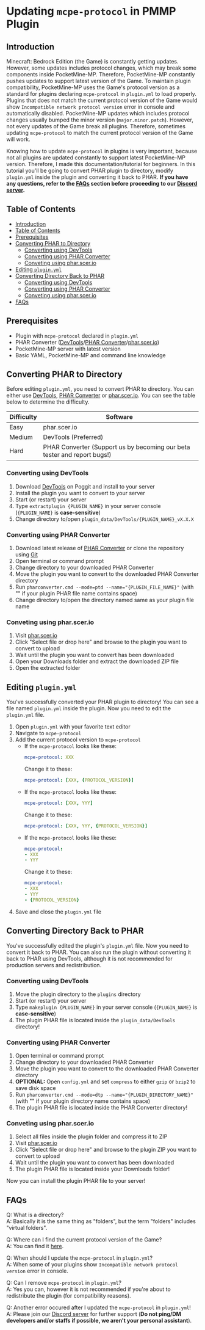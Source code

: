 # Updating `mcpe-protocol` in PMMP Plugin

## Introduction

Minecraft: Bedrock Edition (the Game) is constantly getting updates. However, some updates includes protocol changes, which may break some components inside PocketMine-MP. Therefore, PocketMine-MP constantly pushes updates to support latest version of the Game. To maintain plugin compatibility, PocketMine-MP uses the Game's protocol version as a standard for plugins declaring `mcpe-protocol` in `plugin.yml` to load properly. Plugins that does not match the current protocol version of the Game would show `Incompatible network protocol version` error in console and automatically disabled. PocketMine-MP updates which includes protocol changes usually bumped the minor version (`major.minor.patch`). However, not every updates of the Game break all plugins. Therefore, sometimes updating `mcpe-protocol` to match the current protocol version of the Game will work.

Knowing how to update `mcpe-protocol` in plugins is very important, because not all plugins are updated constantly to support latest PocketMine-MP version. Therefore, I made this documentation/tutorial for beginners. In this tutorial you'll be going to convert PHAR plugin to directory, modify `plugin.yml` inside the plugin and converting it back to PHAR. **If you have any questions, refer to the [FAQs](https://github.com/KygekDev/KygekDev/blob/master/docs/update-mcpe-protocol.md#faqs) section before proceeding to our [Discord server](https://discord.gg/CXtqUZv).**

## Table of Contents

- [Introduction](https://github.com/KygekDev/KygekDev/blob/master/docs/update-mcpe-protocol.md#introduction)
- [Table of Contents](https://github.com/KygekDev/KygekDev/blob/master/docs/update-mcpe-protocol.md#table-of-contents)
- [Prerequisites](https://github.com/KygekDev/KygekDev/blob/master/docs/update-mcpe-protocol.md#prerequisites)
- [Converting PHAR to Directory](https://github.com/KygekDev/KygekDev/blob/master/docs/update-mcpe-protocol.md#converting-phar-to-directory)
    - [Converting using DevTools](https://github.com/KygekDev/KygekDev/blob/master/docs/update-mcpe-protocol.md#converting-using-devtools)
    - [Converting using PHAR Converter](https://github.com/KygekDev/KygekDev/blob/master/docs/update-mcpe-protocol.md#converting-using-phar-converter)
    - [Conveting using phar.scer.io](https://github.com/KygekDev/KygekDev/blob/master/docs/update-mcpe-protocol.md#conveting-using-pharscerio)
- [Editing `plugin.yml`](https://github.com/KygekDev/KygekDev/blob/master/docs/update-mcpe-protocol.md#editing-pluginyml)
- [Converting Directory Back to PHAR](https://github.com/KygekDev/KygekDev/blob/master/docs/update-mcpe-protocol.md#converting-directory-back-to-phar)
    - [Converting using DevTools](https://github.com/KygekDev/KygekDev/blob/master/docs/update-mcpe-protocol.md#converting-using-devtools-1)
    - [Converting using PHAR Converter](https://github.com/KygekDev/KygekDev/blob/master/docs/update-mcpe-protocol.md#converting-using-phar-converter-1)
    - [Conveting using phar.scer.io](https://github.com/KygekDev/KygekDev/blob/master/docs/update-mcpe-protocol.md#conveting-using-pharscerio-1)
- [FAQs](https://github.com/KygekDev/KygekDev/blob/master/docs/update-mcpe-protocol.md#faqs)

## Prerequisites

- Plugin with `mcpe-protocol` declared in `plugin.yml`
- PHAR Converter ([DevTools](https://poggit.pmmp.io/p/DevTools)/[PHAR Converter](https://github.com/KygekTeam/PHAR-Converter/releases)/[phar.scer.io](https://phar.scer.io))
- PocketMine-MP server with latest version
- Basic YAML, PocketMine-MP and command line knowledge

## Converting PHAR to Directory

Before editing `plugin.yml`, you need to convert PHAR to directory. You can either use [DevTools](https://poggit.pmmp.io/p/DevTools), 
[PHAR Converter](https://github.com/KygekTeam/PHAR-Converter/releases) or [phar.scer.io](https://phar.scer.io). You can see the table below to determine the difficulty.

| Difficulty | Software |
| ---------- | -------- |
| Easy | phar.scer.io |
| Medium | DevTools (Preferred) |
| Hard | PHAR Converter (Support us by becoming our beta tester and report bugs!) |

### Converting using DevTools

1. Download [DevTools](https://poggit.pmmp.io/p/DevTools) on Poggit and install to your server
2. Install the plugin you want to convert to your server
3. Start (or restart) your server
4. Type `extractplugin {PLUGIN_NAME}` in your server console (`{PLUGIN_NAME}` is **case-sensitive**)
5. Change directory to/open `plugin_data/DevTools/{PLUGIN_NAME}_vX.X.X`

### Converting using PHAR Converter

1. Download latest release of [PHAR Converter](https://github.com/KygekTeam/PHAR-Converter/releases) or clone the repository using [Git](https://git-scm.com)
2. Open terminal or command prompt
3. Change directory to your downloaded PHAR Converter
4. Move the plugin you want to convert to the downloaded PHAR Converter directory
5. Run `pharconverter.cmd --mode=ptd --name="{PLUGIN_FILE_NAME}"` (with "" if your plugin PHAR file name contains space)
6. Change directory to/open the directory named same as your plugin file name

### Conveting using phar.scer.io

1. Visit [phar.scer.io](https://phar.scer.io)
2. Click "Select file or drop here" and browse to the plugin you want to convert to upload
3. Wait until the plugin you want to convert has been downloaded
4. Open your Downloads folder and extract the downloaded ZIP file
5. Open the extracted folder

## Editing `plugin.yml`

You've successfully converted your PHAR plugin to directory! You can see a file named `plugin.yml` inside the plugin. Now you need to edit the `plugin.yml` file.

1. Open `plugin.yml` with your favorite text editor
2. Navigate to `mcpe-protocol`
3. Add the current protocol version to `mcpe-protocol`
    - If the `mcpe-protocol` looks like these:
      ```yml
      mcpe-protocol: XXX
      ```
      Change it to these:
      ```yml
      mcpe-protocol: [XXX, {PROTOCOL_VERSION}]
      ```
    - If the `mcpe-protocol` looks like these:
      ```yml
      mcpe-protocol: [XXX, YYY]
      ```
      Change it to these:
      ```yml
      mcpe-protocol: [XXX, YYY, {PROTOCOL_VERSION}]
      ```
    - If the `mcpe-protocol` looks like these:
      ```yml
      mcpe-protocol:
      - XXX
      - YYY
      ```
      Change it to these:
      ```yml
      mcpe-protocol:
      - XXX
      - YYY
      - {PROTOCOL_VERSION}
      ```
4. Save and close the `plugin.yml` file

## Converting Directory Back to PHAR

You've successfully edited the plugin's `plugin.yml` file. Now you need to convert it back to PHAR. You can also run the plugin without converting it back to PHAR using DevTools, although it is not recommended for production servers and redistribution.

### Converting using DevTools

1. Move the plugin directory to the `plugins` directory
2. Start (or restart) your server
3. Type `makeplugin {PLUGIN_NAME}` in your server console (`{PLUGIN_NAME}` is **case-sensitive**)
4. The plugin PHAR file is located inside the `plugin_data/DevTools` directory!

### Converting using PHAR Converter

1. Open terminal or command prompt
2. Change directory to your downloaded PHAR Converter
3. Move the plugin you want to convert to the downloaded PHAR Converter directory
4. **OPTIONAL:** Open `config.yml` and set `compress` to either `gzip` or `bzip2` to save disk space
5. Run `pharconverter.cmd --mode=dtp --name="{PLUGIN_DIRECTORY_NAME}"` (with "" if your plugin directory name contains space)
6. The plugin PHAR file is located inside the PHAR Converter directory!

### Conveting using phar.scer.io

1. Select all files inside the plugin folder and compress it to ZIP
1. Visit [phar.scer.io](https://phar.scer.io)
2. Click "Select file or drop here" and browse to the plugin ZIP you want to convert to upload
3. Wait until the plugin you want to convert has been downloaded
4. The plugin PHAR file is located inside your Downloads folder!

Now you can install the plugin PHAR file to your server!

## FAQs

Q: What is a directory?\
A: Basically it is the same thing as "folders", but the term "folders" includes "virtual folders".

Q: Where can I find the current protocol version of the Game?\
A: You can find it [here](https://minecraft.gamepedia.com/Protocol_version#Bedrock_Edition_2).

Q: When should I update the `mcpe-protocol` in `plugin.yml`?\
A: When some of your plugins show `Incompatible network protocol version` error in console.

Q: Can I remove `mcpe-protocol` in `plugin.yml`?\
A: Yes you can, however it is not recommended if you're about to redistribute the plugin (for compatibility reasons).

Q: Another error occured after I updated the `mcpe-protocol` in `plugin.yml`!\
A: Please join our [Discord server](https://discord.gg/CXtqUZv) for further support (**Do not ping/DM developers and/or staffs if possible, we aren't your personal assistant**).
